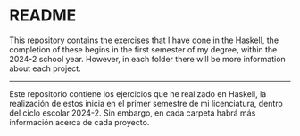 # README

This repository contains the exercises that I have done in the Haskell, the completion of these begins in the first semester of my degree, within the 2024-2 school year. However, in each folder there will be more information about each project.

---

Este repositorio contiene los ejercicios que he realizado en Haskell, la realización de estos inicia en el primer semestre de mi licenciatura, dentro del ciclo escolar 2024-2. Sin embargo, en cada carpeta habrá más información acerca de cada proyecto.

